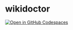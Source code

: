 # wikidoctor

[![Open in GitHub Codespaces](https://github.com/codespaces/badge.svg)](https://codespaces.new/waynetee/wikidoctor?quickstart=1)

